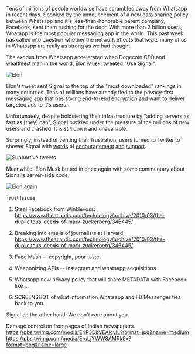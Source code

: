 Tens of millions of people worldwise have scrambled away from Whatsapp in recent days. Spooked by the announcement of a new data sharing policy between Whatsapp and it's less-than-honorable parent company, Facebook, sent them rushing for the door. With more than 2 billion users, Whatapp is the most popular messaging app in the world. This past week has called into question whether the network effects that kepts many of us in Whatsapp are really as strong as we had thought.

The exodus from Whatsapp accelerated when Dogecoin CEO and wealthiest man in the world, Elon Musk, tweeted "Use Signal".

![Elon](https://imgur.com/C8pCFQi.png)

Elon's tweet sent Signal to the top of the "most downloaded" rankings in many countries. Tens of millions have already fled to the privacy-first messaging app that has strong end-to-end encryption and want to deliver targeted ads to it's users. 

Unfortunately, despite boldstering their infrastructure by "adding servers as fast as [they] can", Signal buckled under the pressure of the millions of new users and crashed. It is still down and unavailable. 

Surpringly, instead of venting their frustration, users turned to Twitter to shower Signal with [words](https://twitter.com/igautambiswas/status/1350122500277956608
) of [encouragement](https://twitter.com/cordyceps12/status/1350119313693413379) [and](https://twitter.com/simonthetwit/status/1350119672771969024) [support](https://twitter.com/vyashole/status/1350263494399062017).

![Supportive tweets](https://imgur.com/HOiOgsj.png)

Meanwhile, Elon Musk butted in once again with some commentary about Signal's server-side code. 

![Elon again](https://imgur.com/WdJLyWS.png)

Trust Issues:

1) Steal Facebook from Winklevoss: https://www.theatlantic.com/technology/archive/2010/03/the-duplicitous-deeds-of-mark-zuckerberg/346445/

2) Breaking into emails of journalists at Harvard: https://www.theatlantic.com/technology/archive/2010/03/the-duplicitous-deeds-of-mark-zuckerberg/346445/

3) Face Mash -- copyright, poor taste, 

4) Weaponizing APIs -- instagram and whatsapp acquisitions.

5) Whatsapp new privacy policy that will share METADATA with Facebook like ... 

6) SCREENSHOT of what information Whatsapp and FB Messenger ties back to you.

Signal on the other hand: We don't care about you.


Damage control on frontpages of Indian newspapers. 
https://pbs.twimg.com/media/ErlP3DbVEAIcyIL?format=jpg&name=medium
https://pbs.twimg.com/media/EruLjYWW8AMRk9x?format=png&name=large


